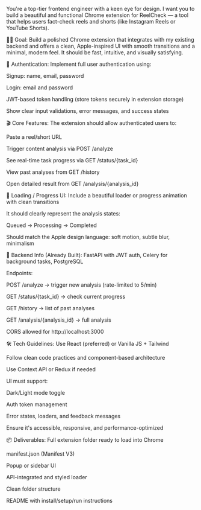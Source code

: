 You're a top-tier frontend engineer with a keen eye for design. I want you to build a beautiful and functional Chrome extension for ReelCheck — a tool that helps users fact-check reels and shorts (like Instagram Reels or YouTube Shorts).

🧑‍💻 Goal:
Build a polished Chrome extension that integrates with my existing backend and offers a clean, Apple-inspired UI with smooth transitions and a minimal, modern feel. It should be fast, intuitive, and visually satisfying.

🔐 Authentication:
Implement full user authentication using:

Signup: name, email, password

Login: email and password

JWT-based token handling (store tokens securely in extension storage)

Show clear input validations, error messages, and success states

🎬 Core Features:
The extension should allow authenticated users to:

Paste a reel/short URL

Trigger content analysis via POST /analyze

See real-time task progress via GET /status/{task_id}

View past analyses from GET /history

Open detailed result from GET /analysis/{analysis_id}

🔄 Loading / Progress UI:
Include a beautiful loader or progress animation with clean transitions

It should clearly represent the analysis states:

Queued → Processing → Completed

Should match the Apple design language: soft motion, subtle blur, minimalism

🧠 Backend Info (Already Built):
FastAPI with JWT auth, Celery for background tasks, PostgreSQL

Endpoints:

POST /analyze → trigger new analysis (rate-limited to 5/min)

GET /status/{task_id} → check current progress

GET /history → list of past analyses

GET /analysis/{analysis_id} → full analysis

CORS allowed for http://localhost:3000

🛠️ Tech Guidelines:
Use React (preferred) or Vanilla JS + Tailwind

Follow clean code practices and component-based architecture

Use Context API or Redux if needed

UI must support:

Dark/Light mode toggle

Auth token management

Error states, loaders, and feedback messages

Ensure it's accessible, responsive, and performance-optimized

📦 Deliverables:
Full extension folder ready to load into Chrome

manifest.json (Manifest V3)

Popup or sidebar UI

API-integrated and styled loader

Clean folder structure

README with install/setup/run instructions